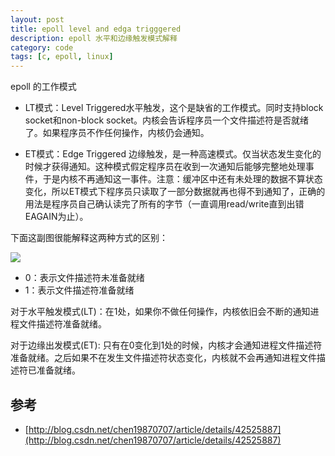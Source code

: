```yaml
---
layout: post
title: epoll level and edga trigggered 
description: epoll 水平和边缘触发模式解释
category: code
tags: [c, epoll, linux]
---
```

epoll 的工作模式

- LT模式：Level Triggered水平触发，这个是缺省的工作模式。同时支持block socket和non-block socket。内核会告诉程序员一个文件描述符是否就绪了。如果程序员不作任何操作，内核仍会通知。

- ET模式：Edge Triggered 边缘触发，是一种高速模式。仅当状态发生变化的时候才获得通知。这种模式假定程序员在收到一次通知后能够完整地处理事件，于是内核不再通知这一事件。注意：缓冲区中还有未处理的数据不算状态变化，所以ET模式下程序员只读取了一部分数据就再也得不到通知了，正确的用法是程序员自己确认读完了所有的字节（一直调用read/write直到出错EAGAIN为止）。

下面这副图很能解释这两种方式的区别：

![](http://7tsy8h.com1.z0.glb.clouddn.com/epoll_水平和边缘触发.png)

- 0：表示文件描述符未准备就绪
- 1：表示文件描述符准备就绪

对于水平触发模式(LT)：在1处，如果你不做任何操作，内核依旧会不断的通知进程文件描述符准备就绪。

对于边缘出发模式(ET): 只有在0变化到1处的时候，内核才会通知进程文件描述符准备就绪。之后如果不在发生文件描述符状态变化，内核就不会再通知进程文件描述符已准备就绪。



## 参考
- [http://blog.csdn.net/chen19870707/article/details/42525887](http://blog.csdn.net/chen19870707/article/details/42525887)


[-10]:    http://hushi55.github.io/  "-10"
